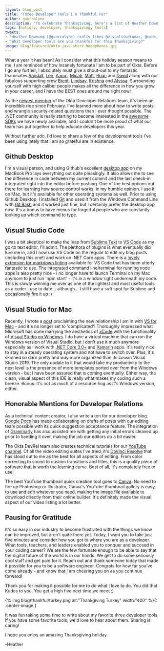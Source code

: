 ```yaml
---
layout: blog_post
title: "Three Developer Tools I'm Thankful For"
author: quorralyne
description: "To celebrate Thanksgiving, here's a list of Heather Downing's favorite developer tools. Learn why she likes them and how they can help you."
tags: [holiday, developer, thanksgiving, tools]
tweets:
- "Heather Downing (@quorralyne) really likes @visualstudiomac, @code, and @githubdesktop. What about you?"
- "What developer tools are you thankful for this Thanksgiving?"
image: blog/featured/okta-java-short-headphones.jpg
---
```

What a year it has been! As I consider what this holiday season means to me, I am reminded of how insanely fortunate I am to be part of Okta. Before I go any further, I absolutely must give a shout-out to my fantastic teammates [Randall](https://twitter.com/rdegges), [Lee](https://twitter.com/leebrandt), [Aaron](https://twitter.com/aaronpk), [Micah](https://twitter.com/afitnerd), [Matt](https://twitter.com/mraible), [Brian](https://twitter.com/briandemers) and [David](https://twitter.com/reverentgeek) along with our fabulous supporting crew [Brent](https://twitter.com/KaifuBrent), [Lindsay](https://twitter.com/LindsayB610), [Krishna](https://twitter.com/dalal_krishna) and [Alyssa](https://twitter.com/NoahPersian). Surrounding yourself with high caliber people makes all the difference in how you grow in your career, and I have the BEST ones around me right now!

As the [newest member](/blog/2019/02/05/go-for-liftoff) of the Okta Developer Relations team, it's been an incredible ride since February. I've learned more about how to write posts and wrangle security-related questions than I ever thought possible. The .NET community is really starting to become interested in the [awesome SDKs](https://developer.okta.com/code/dotnet/aspnetcore/) we have newly available, and I couldn't be more proud of what our team has put together to help educate developers this year.

Without further ado, I'd love to share a few of the development tools I've been using lately that I am so grateful are in existence.

## Github Desktop

I'm a visual person, and using Github's excellent [desktop app](https://desktop.github.com/) on my MacBook Pro lays everything out quite pleasingly. It also allows me to see the difference in code between my current commit and the last check-in integrated right into the editor before pushing. One of the best options out there for learning how source control works, in my humble opinion. I use it on Mac, but it's available for other operating systems as well. Prior to using Github Desktop, I installed [Git](https://git-scm.com/) and used it from the Windows Command Line with [Git Bash](https://gitforwindows.org/) and it worked just fine, but I certainly prefer the desktop app now. It's a bonus to have menus for forgetful people who are constantly looking up which command to type.

## Visual Studio Code

I was a bit skeptical to make the leap from [Sublime Text](https://www.sublimetext.com/) to [VS Code](https://code.visualstudio.com/) as my go-to text editor, I'll admit. The plethora of plugins is what eventually did lure me in, and I now use VS Code on the regular to edit my blog posts (including this one!) and work on .NET Core apps. There is a [lovely extension for markdown linting](https://github.com/DavidAnson/vscode-markdownlint) available for VS Code that has been utterly fantastic to use. The integrated command line/terminal for running node apps is also pretty nice - I no longer have to launch Terminal on my Mac anymore to just run 'npm start' - it's in a window right underneath my code. This is slowly winning me over as one of the lightest and most useful tools as a coder I use to date... although... I still have a soft spot for Sublime and occasionally fire it up :)

## Visual Studio for Mac

Recently, I wrote a [post](/blog/2019/08/06/visual-studio-mac-another-try-aspnet-csharp-xamarin) proclaiming the new relationship I am in with [VS for Mac](https://visualstudio.microsoft.com/vs/mac/) - and it's no longer set to 'complicated'! Thoroughly impressed what Microsoft has done marrying the aesthetics of [xCode](https://developer.apple.com/xcode/) with the functionality of [Visual Studio on Windows](https://visualstudio.microsoft.com/vs/). I do have a virtual machine that can run the Windows version of Visual Studio, but I don't use it much anymore especially as I work with [.NET Core 3.0+](https://dotnet.microsoft.com/download/dotnet-core/3.0) and [Xamarin](https://dotnet.microsoft.com/apps/xamarin) apps. It's really nice to stay in a steady operating system and not have to switch over. Plus, it's skinned so darn pretty and way more organized than its cousin Visual Studio 2019. The only update to it that would take my productivity to the next level is the presence of more templates ported over from the Windows version - but I have been assured that is coming eventually. Either way, the clean, visual aspect of this IDE is really what makes my coding such a breeze. Bonus: it's not as much of a resource hog as it's Windows version, either.

## Honorable Mentions for Developer Relations

As a technical content creator, I also write a ton for our developer blog. [Google Docs](https://docs.google.com/) has made collaborating on drafts of posts with our editing team possible with its quick suggestion acceptance feature. The integration of [Grammarly](https://app.grammarly.com/) has also assisted me with getting any initial errors cleaned up prior to handing it over, making the job our editors do a bit easier.

The Okta DevRel team also creates technical tutorials for our [YouTube channel](https://www.youtube.com/channel/UC5AMiWqFVFxF1q9Ya1FuZ_Q). Of all the video editing suites I've tried, it's [DaVinci Resolve](https://www.blackmagicdesign.com/products/davinciresolve/) that has stood out to me as the best for all aspects of editing. From color correcting to sound to custom transitions and titles, this is a quality piece of software that is worth the learning curve. Best of all, it's completely free to use!

The best YouTube thumbnail quick creation tool goes to [Canva](https://www.canva.com/). No need to fire up Photoshop or Illustrator, Canva's YouTube thumbnail gallery is easy to use and edit whatever you need, making the image file available to download directly from their online builder. It's definitely made the visual aspect of our video listing a lot better.

## Pausing for Gratitude

It's so easy in our industry to become frustrated with the things we know can be improved, but aren't quite there yet. Today, I want you to take just five minutes and consider how you got to where you are as a developer. What tools, teachers, and leaders enabled you to conquer and succeed in your coding career? We are the few fortunate enough to be able to say that the digital future of the world is in our hands. We get to do some seriously cool stuff and get paid for it. Reach out and thank someone today that made it possible for you to be a software engineer. Congrats for how far you've come already - and know that I am cheering you on as you continue forward!

Thank you for making it possible for me to do what I love to do. You did that. Kudos to you. You get a high five next time we meet :)

{% img blog/thankful/turkey.png alt:"Thankgiving Turkey" width:"400" %}{: .center-image }

It was fun taking some time to write about my favorite three developer tools. If you have some favorite tools, we'd love to hear about them. Sharing is caring!

I hope you enjoy an amazing Thanksgiving holiday.

-Heather
